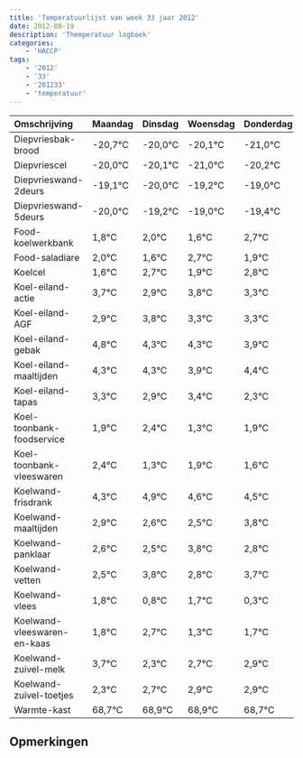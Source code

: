 ```yaml
---
title: 'Temperatuurlijst van week 33 jaar 2012'
date: 2012-08-19
description: 'Themperatuur logboek'
categories:
    - 'HACCP'
tags:
    - '2012'
    - '33'
    - '201233'
    - 'temperatuur'
---
```

|Omschrijving|Maandag|Dinsdag|Woensdag|Donderdag|Vrijdag|Zaterdag|Zondag|
|:---|:---|:---|:---|:---|:---|:---|:---|
|Diepvriesbak-brood|-20,7°C|-20,0°C|-20,1°C|-21,0°C|-20,2°C|-20,0°C|-20,4°C|
|Diepvriescel|-20,0°C|-20,1°C|-21,0°C|-20,2°C|-20,0°C|-20,4°C|-19,3°C|
|Diepvrieswand-2deurs|-19,1°C|-20,0°C|-19,2°C|-19,0°C|-19,4°C|-18,3°C|-19,1°C|
|Diepvrieswand-5deurs|-20,0°C|-19,2°C|-19,0°C|-19,4°C|-18,3°C|-19,1°C|-18,2°C|
|Food-koelwerkbank|1,8°C|2,0°C|1,6°C|2,7°C|1,9°C|2,8°C|2,3°C|
|Food-saladiare|2,0°C|1,6°C|2,7°C|1,9°C|2,8°C|2,3°C|2,3°C|
|Koelcel|1,6°C|2,7°C|1,9°C|2,8°C|2,3°C|2,3°C|1,9°C|
|Koel-eiland-actie|3,7°C|2,9°C|3,8°C|3,3°C|3,3°C|2,9°C|3,4°C|
|Koel-eiland-AGF|2,9°C|3,8°C|3,3°C|3,3°C|2,9°C|3,4°C|2,3°C|
|Koel-eiland-gebak|4,8°C|4,3°C|4,3°C|3,9°C|4,4°C|3,3°C|3,9°C|
|Koel-eiland-maaltijden|4,3°C|4,3°C|3,9°C|4,4°C|3,3°C|3,9°C|3,6°C|
|Koel-eiland-tapas|3,3°C|2,9°C|3,4°C|2,3°C|2,9°C|2,6°C|2,5°C|
|Koel-toonbank-foodservice|1,9°C|2,4°C|1,3°C|1,9°C|1,6°C|1,5°C|2,8°C|
|Koel-toonbank-vleeswaren|2,4°C|1,3°C|1,9°C|1,6°C|1,5°C|2,8°C|1,8°C|
|Koelwand-frisdrank|4,3°C|4,9°C|4,6°C|4,5°C|5,8°C|4,8°C|5,7°C|
|Koelwand-maaltijden|2,9°C|2,6°C|2,5°C|3,8°C|2,8°C|3,7°C|2,3°C|
|Koelwand-panklaar|2,6°C|2,5°C|3,8°C|2,8°C|3,7°C|2,3°C|2,7°C|
|Koelwand-vetten|2,5°C|3,8°C|2,8°C|3,7°C|2,3°C|2,7°C|2,9°C|
|Koelwand-vlees|1,8°C|0,8°C|1,7°C|0,3°C|0,7°C|0,9°C|0,9°C|
|Koelwand-vleeswaren-en-kaas|1,8°C|2,7°C|1,3°C|1,7°C|1,9°C|1,9°C|1,7°C|
|Koelwand-zuivel-melk|3,7°C|2,3°C|2,7°C|2,9°C|2,9°C|2,7°C|2,3°C|
|Koelwand-zuivel-toetjes|2,3°C|2,7°C|2,9°C|2,9°C|2,7°C|2,3°C|3,8°C|
|Warmte-kast|68,7°C|68,9°C|68,9°C|68,7°C|68,3°C|69,8°C|69,7°C|

## Opmerkingen


